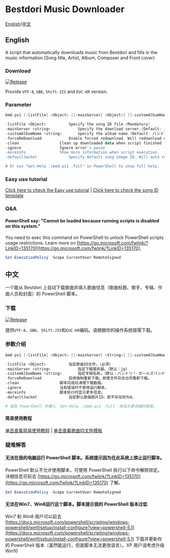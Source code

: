 # Bestdori Music Downloader
[English](#English)/[中文](#中文)

## English
A script that automatically downloads music from Bestdori and fills in the music information.(Song title, Artist, Album, Composer and Front cover)

### Download
[![Release](https://github.com/SummonHIM/Bestdori-Music-Downloader/actions/workflows/Release.yml/badge.svg)](https://github.com/SummonHIM/Bestdori-Music-Downloader/actions/workflows/Release.yml)

Provide `UTF-8`, `GBK`, `Shift-JIS` and `EUC-KR` version.

### Parameter
```PowerShell
bmd.ps1 [-listFile] <Object> [[-mainServer] <Object>] [[-customAlbumName] <string>] [-forceReDownload] [-clean] [<CommonParameters>]

-listFile <Object>			Specify the song ID file.(Mandatory)
-mainServer <string>			Specify the download server.(Default: jp)
-customAlbumName <string>		Specify the album name.(Default: バンドリ！ ガールズバンドパーティ！)
-forceReDownload			Enable forced redownload. Will redownload even if the file exists.
-clean					Clean up downloaded data when script finished
-ignore					Ignore error's pause
-moreinfo				Show more information when script execution.
-defaultJacket				Specify default song image ID. Will auto reset to zero if not exist.

# Or use "Get-Help .\bmd.ps1 -full" in PowerShell to show full help.
```
### Easy use tutorial
[Click here to check the Easy use tutorial](https://github.com/SummonHIM/Bestdori-Music-Downloader/wiki/Easy-use-tutorial) | [Click here to check the song ID template](https://github.com/SummonHIM/Bestdori-Music-Downloader/blob/master/listFile.sample.json)

### Q&A
#### PowerShell say: "Cannot be loaded because running scripts is disabled on this system."
You need to exec this command on PowerShell to unlock PowerShell scripts usage restrictions. Learn more on [https://go.microsoft.com/fwlink/?LinkID=135170](https://go.microsoft.com/fwlink/?LinkID=135170).
```PowerShell
Set-ExecutionPolicy -Scope CurrentUser RemoteSigned
```

## 中文
一个能从 Bestdori 上自动下载歌曲并填入歌曲信息（歌曲标题、歌手、专辑、作曲人员和封面）的 PowerShell 脚本。

### 下载
[![Release](https://github.com/SummonHIM/Bestdori-Music-Downloader/actions/workflows/Release.yml/badge.svg)](https://github.com/SummonHIM/Bestdori-Music-Downloader/actions/workflows/Release.yml)

提供`UTF-8`、`GBK`、`Shift-JIS`和`EUC-KR`编码。请根据你的操作系统按需下载。

### 参数介绍
```PowerShell
bmd.ps1 [-listFile] <Object> [[-mainServer] <String>] [[-customAlbumName] <String>] [-forceReDownload] [-clean] [-ignore] [<CommonParameters>]

-listFile <Object>			指定歌曲ID文件。（必须）
-mainServer <string>			指定下载服务器。（默认：jp）
-customAlbumName <string>		指定专辑名称。（默认：バンドリ！ ガールズバンドパーティ！）
-forceReDownload			启用强制重新下载。即使文件存在也将重新下载。
-clean					脚本完成后清理下载数据。
-ignore					当有错误时不暂停运行脚本。
-moreinfo				脚本执行时显示更多信息。
-defaultJacket				指定默认歌曲图片ID。若不存在则为0。

# 或在 PowerShell 中键入 `Get-Help .\bmd.ps1 -full` 来显示更详细的帮助。
```
#### 简易使用教程
[单击查看简易使用教程](https://github.com/SummonHIM/Bestdori-Music-Downloader/wiki/%E7%AE%80%E6%98%93%E4%BD%BF%E7%94%A8%E6%95%99%E7%A8%8B) | [单击查看歌曲ID文件模板](https://github.com/SummonHIM/Bestdori-Music-Downloader/blob/master/listFile.sample.json)

### 疑难解答
#### 无法在我的电脑运行 PowerShell 脚本。系统提示因为在此系统上禁止运行脚本。
PowerShell 默认不允许使用脚本，可使用 PowerShell 执行以下命令解除锁定。详细信息可前去 [https://go.microsoft.com/fwlink/?LinkID=135170](https://go.microsoft.com/fwlink/?LinkID=135170) 了解。
```PowerShell
Set-ExecutionPolicy -Scope CurrentUser RemoteSigned
```

#### 无法在Win7、Win8运行这个脚本。脚本提示我的 PowerShell 版本过低
Win7 和 Win8 用户可以前去 [https://docs.microsoft.com/powershell/scripting/windows-powershell/wmf/setup/install-configure?view=powershell-5.1](https://docs.microsoft.com/powershell/scripting/windows-powershell/wmf/setup/install-configure?view=powershell-5.1) 下载并更新你的 PowerShell 版本（虽然能运行，但是脚本无法更改语言）。XP 用户请考虑升级 Win10